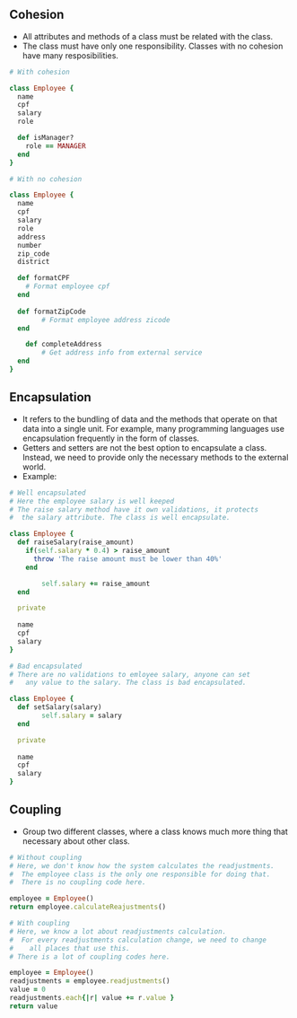 ## Cohesion

- All attributes and methods of a class must be related with the class.
- The class must have only one responsibility. Classes with no cohesion have many resposibilities.

```ruby
# With cohesion

class Employee {
  name
  cpf
  salary
  role

  def isManager?
    role == MANAGER
  end
}
```

```ruby
# With no cohesion

class Employee {
  name
  cpf
  salary
  role
  address
  number
  zip_code
  district

  def formatCPF
    # Format employee cpf
  end
  
  def formatZipCode
		# Format employee address zicode
  end

	def completeAddress
		# Get address info from external service
  end
}
```

## Encapsulation

- It refers to the bundling of data and the methods that operate on that data into a single unit. For example, many programming languages use encapsulation frequently in the form of classes.
- Getters and setters are not the best option to encapsulate a class. Instead, we need to provide only the necessary methods to the external world.
- Example:

```ruby
# Well encapsulated
# Here the employee salary is well keeped 
# The raise salary method have it own validations, it protects
#  the salary attribute. The class is well encapsulate.

class Employee {
  def raiseSalary(raise_amount)
    if(self.salary * 0.4) > raise_amount
      throw 'The raise amount must be lower than 40%'
    end

		self.salary += raise_amount
  end 

  private
  
  name
  cpf
  salary
}
```

```ruby
# Bad encapsulated
# There are no validations to emloyee salary, anyone can set
#   any value to the salary. The class is bad encapsulated.

class Employee {
  def setSalary(salary)
		self.salary = salary
  end 

  private
  
  name
  cpf
  salary
}
```

## Coupling

- Group two different classes, where a class knows much more thing that necessary about other class.

```ruby
# Without coupling
# Here, we don't know how the system calculates the readjustments.
#  The employee class is the only one responsible for doing that.
#  There is no coupling code here.

employee = Employee()
return employee.calculateReajustments()
```

```ruby
# With coupling
# Here, we know a lot about readjustments calculation.
#  For every readjustments calculation change, we need to change 
#    all places that use this.
# There is a lot of coupling codes here.

employee = Employee()
readjustments = employee.readjustments()
value = 0
readjustments.each{|r| value += r.value }
return value
```
